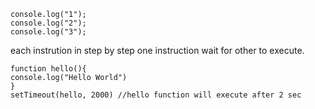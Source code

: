 ﻿    console.log("1");
    console.log("2");
    console.log("3");

each instrution in step by step one instruction wait for other to execute.

    function hello(){
    console.log("Hello World")
    }
    setTimeout(hello, 2000) //hello function will execute after 2 sec




